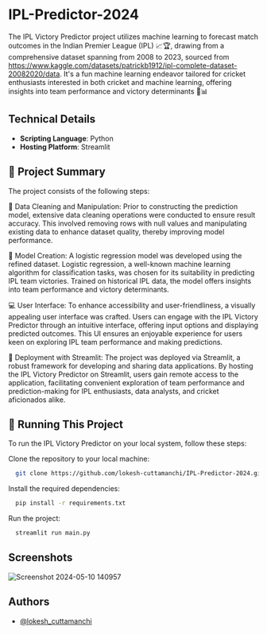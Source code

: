 
# IPL-Predictor-2024


The IPL Victory Predictor project utilizes machine learning to forecast match outcomes in the Indian Premier League (IPL) 📈🏆, drawing from a comprehensive dataset spanning from 2008 to 2023, sourced from https://www.kaggle.com/datasets/patrickb1912/ipl-complete-dataset-20082020/data. It's a fun machine learning endeavor tailored for cricket enthusiasts interested in both cricket and machine learning, offering insights into team performance and victory determinants 💪📊

## Technical Details

- **Scripting Language**: Python
- **Hosting Platform**: Streamlit

## 📑 Project Summary
The project consists of the following steps:

🧹 Data Cleaning and Manipulation: Prior to constructing the prediction model, extensive data cleaning operations were conducted to ensure result accuracy. This involved removing rows with null values and manipulating existing data to enhance dataset quality, thereby improving model performance.

🔬 Model Creation: A logistic regression model was developed using the refined dataset. Logistic regression, a well-known machine learning algorithm for classification tasks, was chosen for its suitability in predicting IPL team victories. Trained on historical IPL data, the model offers insights into team performance and victory determinants.

💻 User Interface: To enhance accessibility and user-friendliness, a visually appealing user interface was crafted. Users can engage with the IPL Victory Predictor through an intuitive interface, offering input options and displaying predicted outcomes. This UI ensures an enjoyable experience for users keen on exploring IPL team performance and making predictions.

🚀 Deployment with Streamlit: The project was deployed via Streamlit, a robust framework for developing and sharing data applications. By hosting the IPL Victory Predictor on Streamlit, users gain remote access to the application, facilitating convenient exploration of team performance and prediction-making for IPL enthusiasts, data analysts, and cricket aficionados alike.

## 🔧 Running This Project

To run the IPL Victory Predictor on your local system, follow these steps:

Clone the repository to your local machine:



```bash
  git clone https://github.com/lokesh-cuttamanchi/IPL-Predictor-2024.git
```

Install the required dependencies:

```bash
  pip install -r requirements.txt
```

Run the project:

```bash
  streamlit run main.py
```

## Screenshots

![Screenshot 2024-05-10 140957](https://github.com/lokesh-cuttamanchi/IPL-Predictor-2024/assets/133412331/6d20046d-c78b-4be1-8b23-3cf2aaafe241)



## Authors

- [@lokesh_cuttamanchi](https://github.com/lokesh-cuttamanchi)

